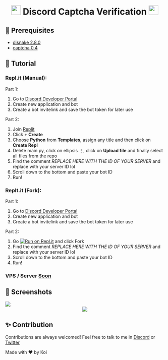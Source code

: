 <h1 align="center"><img src="https://i.ibb.co/P4Xxhbr/verify.gif" width="30px"> Discord Captcha Verification <img src="https://i.ibb.co/P4Xxhbr/verify.gif" width="30px"></h1>

## 🚧 Prerequisites

- [disnake 2.8.0](https://pypi.org/project/disnake/)
- [captcha 0.4](https://pypi.org/project/captcha/)

## 📝 Tutorial

### Repl.it (Manual):
Part 1:
1. Go to [Discord Developer Portal](https://discord.com/developers/applications)
2. Create new application and bot
3. Create a bot invitelink and save the bot token for later use

Part 2:
1. Join [Replit](https://replit.com/)
2. Click **+ Create**	
3. Choose **Python** from **Templates**, assign any title and then click on **Create Repl**
4. Delete main.py, click on ellipsis **⋮**, click on **Upload file** and finally select all files from the repo
5. Find the comment *REPLACE HERE WITH THE ID OF YOUR SERVER* and replace with your server ID lol
6. Scroll down to the bottom and paste your bot ID
7. Run! 

### Replt.it (Fork):
Part 1:
1. Go to [Discord Developer Portal](https://discord.com/developers/applications)
2. Create new application and bot
3. Create a bot invitelink and save the bot token for later use

Part 2:
1. Go <a href="https://replit.com/@KoiIsARobot/Verification-Bot-py?v=1"><img alt="Run on Repl.it" src="https://repl.it/badge/github/SudhanPlayz/Discord-MusicBot"></a> and click Fork
2. Find the comment *REPLACE HERE WITH THE ID OF YOUR SERVER* and replace with your server ID lol
3. Scroll down to the bottom and paste your bot ID
4. Run! 


### VPS / Server [Soon]()

## 📸 Screenshots

<div align="left"><img src="https://i.ibb.co/fvBXRKZ/Screenshot-2023-02-16-at-14-47-27.png"></div><div align="center"><img src="https://i.ibb.co/x1n0rDD/Screenshot-2023-02-16-at-14-47-41.png"></div></div>


## ✨ Contribution

Contributions are always welcomed! Feel free to talk to me in [Discord](https://discord.com/users/386473420390531082) or [Twitter](https://twitter.com/KoiIsABot)

Made with :heart: by Koi